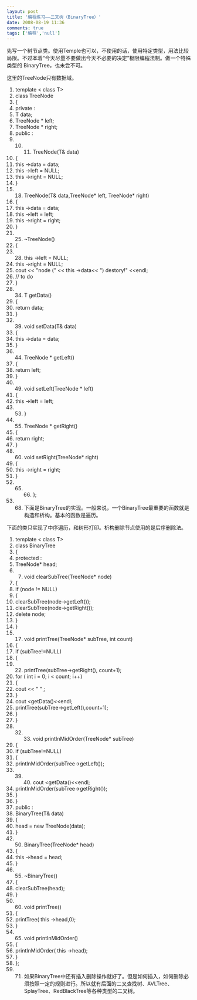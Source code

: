 ```yaml
---
layout: post
title: '编程练习——二叉树（BinaryTree）'
date: 2008-08-19 11:36
comments: true
tags: ['编程','null']
---
```


先写一个树节点类。使用Temple也可以，不使用的话，使用特定类型，用法比较局限。不过本着“今天尽量不要做出今天不必要的决定”极限编程法制。做一个特殊类型的
BinaryTree，也未尝不可。

这里的TreeNode只有数据域。

  1. template  < class  T>
  2. class  TreeNode 
  3. { 
  4. private  : 
  5. T data; 
  6. TreeNode<T> * left; 
  7. TreeNode<T> * right; 
  8. public  : 
  9.   10.   11. TreeNode(T& data) 
  12. { 
  13. this  ->data = data; 
  14. this  ->left = NULL; 
  15. this  ->right = NULL; 
  16. } 
  17.   18. TreeNode(T& data,TreeNode<T>* left, TreeNode<T>* right) 
  19. { 
  20. this  ->data = data; 
  21. this  ->left = left; 
  22. this  ->right = right; 
  23. } 
  24.   25. ~TreeNode() 
  26. { 
  27.   28. this  ->left = NULL; 
  29. this  ->right = NULL; 
  30. cout << "node ("  << this  ->data<< ") destory!"  <<endl; 
  31. // to do 
  32. } 
  33.   34. T getData() 
  35. { 
  36. return  data; 
  37. } 
  38.   39. void  setData(T& data) 
  40. { 
  41. this  ->data = data; 
  42. } 
  43.   44. TreeNode<T> * getLeft() 
  45. { 
  46. return  left; 
  47. } 
  48.   49. void  setLeft(TreeNode<T> * left) 
  50. { 
  51. this  ->left = left; 
  52.   53. } 
  54.   55. TreeNode<T> * getRight() 
  56. { 
  57. return  right; 
  58. } 
  59.   60. void  setRight(TreeNode<T>* right) 
  61. { 
  62. this  ->right = right; 
  63. } 
  64.   65.   66. }; 
  67.   68. 下面是BinaryTree的实现。一般来说，一个BinaryTree最重要的函数就是构造和析构。基本的函数是遍历。 

下面的类只实现了中序遍历，和树形打印。析构删除节点使用的是后序删除法。

  1. template  < class  T>
  2. class  BinaryTree 
  3. { 
  4. protected  : 
  5. TreeNode<T>* head; 
  6.   7. void  clearSubTree(TreeNode<T>* node) 
  8. { 
  9. if  (node != NULL) 
  10. { 
  11. clearSubTree(node->getLeft()); 
  12. clearSubTree(node->getRight()); 
  13. delete  node; 
  14. } 
  15. } 
  16.   17. void  printTree(TreeNode<T>* subTree,  int  count) 
  18. { 
  19. if  (subTree!=NULL) 
  20. { 
  21.   22. printTree(subTree->getRight(), count+1); 
  23. for  (  int  i = 0; i < count; i++) 
  24. { 
  25. cout << " "  ; 
  26. } 
  27. cout <<subTree->getData()<<endl; 
  28. printTree(subTree->getLeft(),count+1); 
  29. } 
  30. } 
  31.   32.   33. void  printInMidOrder(TreeNode<T>* subTree) 
  34. { 
  35. if  (subTree!=NULL) 
  36. { 
  37. printInMidOrder(subTree->getLeft()); 
  38.   39.   40. cout <<subTree->getData()<<endl; 
  41. printInMidOrder(subTree->getRight()); 
  42. } 
  43. } 
  44. public  : 
  45. BinaryTree(T& data) 
  46. { 
  47. head =  new  TreeNode<T>(data); 
  48. } 
  49.   50. BinaryTree(TreeNode<T>* head) 
  51. { 
  52. this  ->head = head; 
  53. } 
  54.   55. ~BinaryTree() 
  56. { 
  57. clearSubTree(head); 
  58. } 
  59.   60. void  printTree() 
  61. { 
  62. printTree(  this  ->head,0); 
  63. } 
  64.   65. void  printInMidOrder() 
  66. { 
  67. printInMidOrder(  this  ->head); 
  68. } 
  69. }; 
  70.   71. 如果BinaryTree中还有插入删除操作就好了。但是如何插入，如何删除必须按照一定的规则进行。所以就有后面的二叉查找树、AVLTree、SplayTree、RedBlackTree等各种类型的二叉树。   

